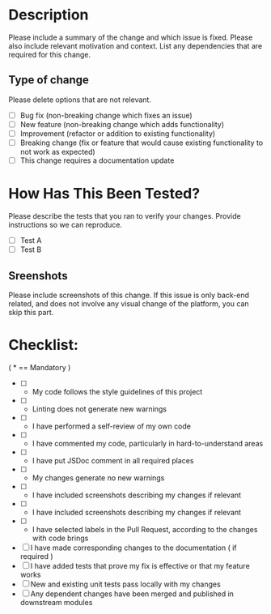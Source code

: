 # Description

Please include a summary of the change and which issue is fixed. Please also include relevant motivation and context. List any dependencies that are required for this change.


## Type of change

Please delete options that are not relevant.

- [ ] Bug fix (non-breaking change which fixes an issue)
- [ ] New feature (non-breaking change which adds functionality)
- [ ] Improvement (refactor or addition to existing functionality)
- [ ] Breaking change (fix or feature that would cause existing functionality to not work as expected)
- [ ] This change requires a documentation update

# How Has This Been Tested?

Please describe the tests that you ran to verify your changes. Provide instructions so we can reproduce.

- [ ] Test A
- [ ] Test B

## Sreenshots

Please include screenshots of this change. If this issue is only back-end related, and does not involve any visual change of the platform, you can skip this part.

# Checklist:

( * == Mandatory ) 

- [ ] * My code follows the style guidelines of this project
- [ ] * Linting does not generate new warnings
- [ ] * I have performed a self-review of my own code
- [ ] * I have commented my code, particularly in hard-to-understand areas
- [ ] * I have put JSDoc comment in all required places
- [ ] * My changes generate no new warnings
- [ ] * I have included screenshots describing my changes if relevant
- [ ] * I have included screenshots describing my changes if relevant
- [ ] * I have selected labels in the Pull Request, according to the changes with code brings
- [ ] I have made corresponding changes to the documentation ( if required )
- [ ] I have added tests that prove my fix is effective or that my feature works
- [ ] New and existing unit tests pass locally with my changes
- [ ] Any dependent changes have been merged and published in downstream modules
